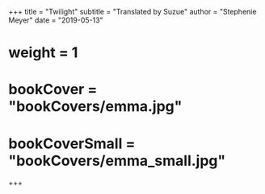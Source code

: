 +++
title = "Twilight"
subtitle = "Translated by Suzue"
author = "Stephenie Meyer"
date = "2019-05-13"
# weight = 1
# bookCover = "bookCovers/emma.jpg"
# bookCoverSmall = "bookCovers/emma_small.jpg"
+++